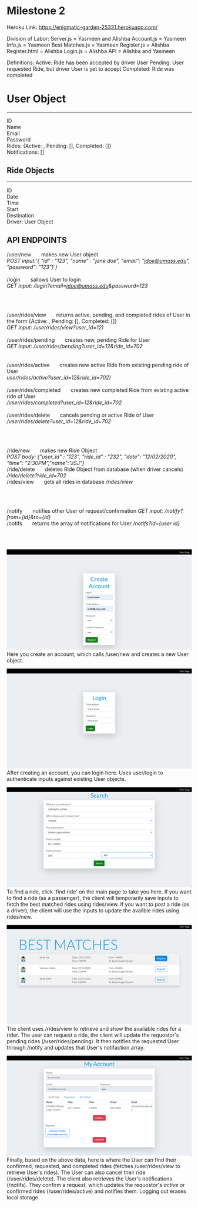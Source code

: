 # Milestone 2

Heroku Link: https://enigmatic-garden-25331.herokuapp.com/

Division of Labor: 
Server.js = Yasmeen and Alishba 
Account.js = Yasmeen
Info.js = Yasmeen
Best Matches.js = Yasmeen
Register.js = Alishba
Register.html = Alishba
Login.js = Alishba 
API = Alishba and Yasmeen

Definitions:
Active: Ride has been accepted by driver User 
Pending: User requested Ride, but driver User is yet to accept
Completed: Ride was completed 

# User Object
-----------
ID
<br>
Name
<br>
Email
<br>
Password
<br>
Rides: {Active: , Pending: [], Completed: []}
<br>
Notifications: []


## Ride Objects
------------
ID
<br>
Date
<br>
Time
<br>
Start
<br>
Destination
<br>
Driver: User Object

## API ENDPOINTS #

/user/new &nbsp; &nbsp; &nbsp; makes new User object
<br>
*POST input:'{ "id" : "123", "name" : "jane doe", "email": "jdoe@umass.edu", "password": "123"}')*
<br>
<br>
/login &nbsp; &nbsp; &nbsp; sallows User to login
<br>
*GET input: /login?email=jdoe@umass.edu&password=123*

<br><br>

/user/rides/view &nbsp; &nbsp; &nbsp; returns active, pending, and completed rides of User in the form {Active: , Pending: [], Completed: []}
<br>
*GET input: /user/rides/view?user_id=12)*
<br><br>
/user/rides/pending &nbsp; &nbsp; &nbsp; creates new, pending Ride for User
<br>
*GET input: /user/rides/pending?user_id=12&ride_id=702*
<br><br>                            
/user/rides/active &nbsp; &nbsp; &nbsp; creates new active Ride from existing pending ride of User
<br>
*user/rides/active?user_id=12&ride_id=702)*
<br><br>
/user/rides/completed &nbsp; &nbsp; &nbsp; creates new completed Ride from existing active ride of User
<br>
*/user/rides/completed?user_id=12&ride_id=702*
<br><br>
/user/rides/delete &nbsp; &nbsp; &nbsp; cancels pending or active Ride of User
<br>
*/user/rides/delete?user_id=12&ride_id=702*

<br><br>

/ride/new &nbsp; &nbsp; &nbsp; makes new Ride Object
<br>
*POST body: {"user_id" : "123", "ride_id" : "232", "date": "12/02/2020", "time": "2:30PM","name":"JSJ"}*
<br>
/ride/delete &nbsp; &nbsp; &nbsp; deletes Ride Object from database (when driver cancels) */ride/delete?ride_id=702*
<br>
/rides/view &nbsp; &nbsp; &nbsp; gets all rides in database */rides/view*

<br><br>

/notify &nbsp; &nbsp; &nbsp; notifies other User of request/confirmation *GET input: /notify?from={id}&to={id}*
<br>
/notifs &nbsp; &nbsp; &nbsp; returns the array of notifications for User */notifs?id={user id}*

<br><br>

![](https://github.com/ymekky/cs326-final-vav/blob/main/docs/registering.png)
Here you create an account, which calls /user/new and creates a new User object.

![](https://github.com/ymekky/cs326-final-vav/blob/main/docs/login.png)
After creating an account, you can login here. Uses user/login to authenticate inputs against existing User objects. 

![](https://github.com/ymekky/cs326-final-vav/blob/main/docs/searching.png)
To find a ride, click 'find ride' on the main page to take you here. 
If you want to find a ride (as a passenger), the client will temporarily save inputs to fetch the best matched rides using rides/view. 
If you want to post a ride (as a driver), the client will use the inputs to update the availble rides using rides/new.

![](https://github.com/ymekky/cs326-final-vav/blob/main/docs/matching.png)
The client uses /rides/view to retrieve and show the available rides for a rider. The user can request a ride, the client will update the requostor's pending rides (/user/rides/pending). It then notifies the requested User through /notify and updates that User's notifaction array.

![](https://github.com/ymekky/cs326-final-vav/blob/main/docs/myacc.png)
Finally, based on the above data, here is where the User can find their confirmed, requested, and completed rides (fetches /user/rides/view to retrieve User's rides). The User can also cancel their ride (/user/rides/delete). The client also retrieves the User's notifications (/notifs). They confirm a request, which updates the requostor's *active* or confirmed rides (/user/rides/active) and notifies them. Logging out erases local storage. 


